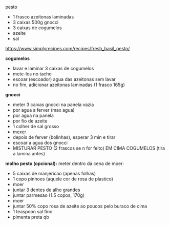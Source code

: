 pesto

- 1 frasco azeitonas laminadas
- 3 caixas 500g gnocci
- 3 caixas de cogumelos
- azeite
- sal

https://www.simplyrecipes.com/recipes/fresh_basil_pesto/

**cogumelos**

- lavar e laminar 3 caixas de cogumelos
- mete-los no tacho
- escoar (escoador) agua das azeitonas sem lavar
- no fim, adicionar azeitonas laminadas (1 frasco 165g)

**gnocci**

- meter 3 caixas gnocci na panela vazia
- por agua a ferver (max agua)
- por agua na panela
- por fio de azeite
- 1 colher de sal grosso
- mexer
- depois de ferver (bolinhas), esperar 3 min e tirar
- escoar a agua dos gnocci
- MISTURAR PESTO (2 frascos se n for feito) EM CIMA COGUMELOS (tira a lamina antes)

**molho pesto (opcional):**
meter dentro da cena de moer:

- 5 caixas de manjericao (apenas folhas)
- 1 copo pinhoes (aquele cor de rosa de plastico)
- moer
- juntar 3 dentes de alho grandes
- juntar parmesao (1.5 copos, 170g)
- moer
- juntar 50% copo rosa de azeite ao poucos pelo buraco de cima
- 1 teaspoon sal fino
- pimenta preta qb
